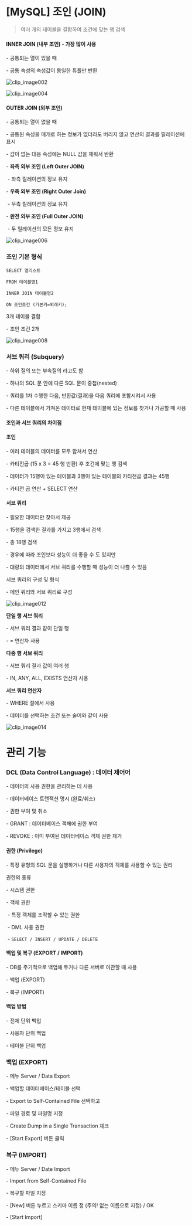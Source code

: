 

# [MySQL] 조인 (JOIN)



> 여러 개의 테이블을 결합하여 조건에 맞는 행 검색



#### INNER JOIN (내부 조인) - 가장 많이 사용

\-   공통되는 열이 있을 때

\-   공통 속성의 속성값이 동일한 튜플만 반환

   

![clip_image002](https://user-images.githubusercontent.com/101630615/173409964-d97caadf-9b76-44e3-bf6f-806fb1f60ffb.jpg)

![clip_image004](https://user-images.githubusercontent.com/101630615/173409970-b439a7a2-5d1c-461f-9de6-e9ca84eb81e1.jpg)

#### OUTER JOIN (외부 조인)

\-   공통되는 열이 없을 때

\-   공통된 속성을 매개로 하는 정보가 없더라도 버리지 않고 연산의 결과를 릴레이션에 표시

\-   값이 없는 대응 속성에는 NULL 값을 채워서 반환

\-  **좌측 외부 조인 (Left Outer JOIN)**

​	\-   좌측 릴레이션의 정보 유지

\-   **우측 외부 조인 (Right Outer Join)**

​	\-   우측 릴레이션의 정보 유지

\-   **완전 외부 조인 (Full Outer JOIN)**

​	\-   두 릴레이션의 모든 정보 유지 

![clip_image006](https://user-images.githubusercontent.com/101630615/173409976-54c69d79-f009-4ef8-b176-1f534ff7ff75.jpg)

### 조인 기본 형식

```
SELECT 열리스트

FROM 테이블명1

INNER JOIN 테이블명2

ON 조인조건 (기본키=외래키);
```



3개 테이블 결합

\-   조인 조건 2개

![clip_image008](https://user-images.githubusercontent.com/101630615/173409979-0f53b27d-443a-41ff-9fbf-4988cadb85cd.jpg)



### 서브 쿼리 (Subquery)

\-   하위 질의 또는 부속질의 라고도 함

\-   하나의 SQL 문 안에 다른 SQL 문이 중첩(nested)

\-   쿼리를 1차 수행한 다음, 반환값(결과)을 다음 쿼리에 포함시켜서 사용

\-   다른 테이블에서 가져온 데이터로 현재 테이블에 있는 정보를 찾거나 가공할 때 사용



#### 조인과 서브 쿼리의 차이점

#### 조인

\-   여러 테이블의 데이터를 모두 합쳐서 연산

\-   카티전곱 (15 x 3 = 45 행 반환) 후 조건에 맞는 행 검색

\-   데이터가 15행이 있는 테이블과 3행이 있는 테이블의 카티전곱 결과는 45행

\-   카티전 곱 연산 + SELECT 연산

#### 서브 쿼리

\-   필요한 데이터만 찾아서 제공

\-   15행을 검색한 결과를 가지고 3행에서 검색 

\-   총 18행 검색

\-   경우에 따라 조인보다 성능이 더 좋을 수 도 있지만

\-   대량의 데이터에서 서브 쿼리를 수행할 때 성능이 더 나쁠 수 있음

서브 쿼리의 구성 및 형식

\-   메인 쿼리와 서브 쿼리로 구성

 

![clip_image012](https://user-images.githubusercontent.com/101630615/173409980-226ce728-1cb9-453c-bbbc-b49ebddf56ac.jpg)

 

**단일 행 서브 쿼리**

\-   서브 쿼리 결과 같이 단일 행

\-   = 연산자 사용

 

**다중 행 서브 쿼리**

\-   서브 쿼리 결과 값이 여러 행

\-   IN, ANY, ALL, EXISTS 연산자 사용



**서브 쿼리 연산자**

\-   WHERE 절에서 사용

\-   데이터를 선택하는 조건 또는 술어와 같이 사용

![clip_image014](https://user-images.githubusercontent.com/101630615/173409983-a61a1eb2-636b-4ef8-99c9-1ec977772437.jpg)



# 관리 기능

 

### DCL (Data Control Language) : 데이터 제어어

\-   데이터의 사용 권한을 관리하는 데 사용

\-   데이터베이스 트랜잭션 명시 (완료/취소)

\-   권한 부여 및 취소

\-   GRANT : 데이터베이스 객체에 권한 부여

\-   REVOKE : 이미 부여된 데이터베이스 객체 권한 제거

 

#### 권한 (Privilege)

\-   특정 유형의 SQL 문을 실행하거나 다른 사용자의 객체를 사용할 수 있는 권리

권한의 종류

\-   시스템 권한

\-   객체 권한

​	\-   특정 객체를 조작할 수 있는 권한

​	\-   DML 사용 권한

​	\-   ``SELECT / INSERT / UPDATE / DELETE``

 

#### 백업 및 복구 (EXPORT / IMPORT)

\-   DB를 주기적으로 백업해 두거나 다른 서버로 이관할 때 사용

\-   백업 (EXPORT)

\-   복구 (IMPORT)

 

#### 백업 방법

\-   전체 단위 백업

\-   사용자 단위 백업

\-   테이블 단위 백업

 

### 백업 (EXPORT)

\-   메뉴 Server / Data Export

\-   백업할 데이터베이스/테이블 선택

\-   Export to Self-Contained File 선택하고

\-   파일 경로 및 파일명 지정

\-   Create Dump in a Single Transaction 체크

\-   [Start Export] 버튼 클릭

 

### 복구 (IMPORT)

\-   메뉴 Server / Date Import

\-   Import from Self-Contained File 

\-   복구할 파일 지정

\-   [New] 버튼 누르고 스키마 이름 정 (주의! 없는 이름으로 지정) / OK

\-   [Start Import]